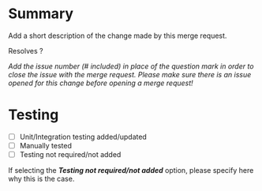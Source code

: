 # Summary

Add a short description of the change made by this merge request.

Resolves ?

*Add the issue number (# included) in place of the question mark in order to close the issue with the merge request. Please make sure there is an issue opened for this change before opening a merge request!*

# Testing

- [ ] Unit/Integration testing added/updated
- [ ] Manually tested
- [ ] Testing not required/not added

If selecting the ***Testing not required/not added*** option, please specify here why this is the case.